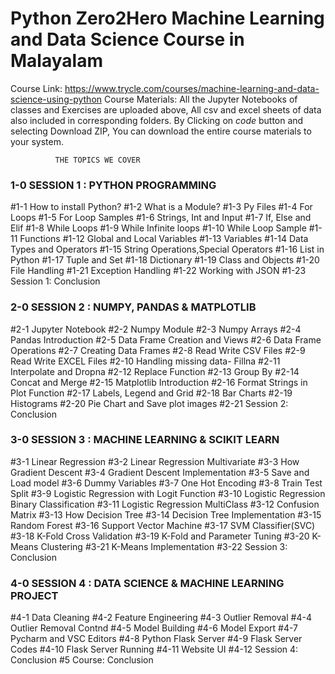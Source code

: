 # Python Zero2Hero Machine Learning and Data Science Course in Malayalam

Course Link: https://www.trycle.com/courses/machine-learning-and-data-science-using-python
Course Materials:
              All the Jupyter Notebooks of classes and Exercises are uploaded above,
              All csv and excel sheets of data also included in corresponding folders.  By Clicking on *code* button and selecting Download ZIP, You can download the entire course materials to your system.
              
              THE TOPICS WE COVER
              
### 1-0 SESSION 1 : PYTHON PROGRAMMING
#1-1 How to install Python?
#1-2 What is a Module?
#1-3 Py Files
#1-4 For Loops
#1-5 For Loop Samples
#1-6 Strings, Int and Input
#1-7 If, Else and Elif
#1-8 While Loops
#1-9 While Infinite loops
#1-10 While Loop Sample
#1-11 Functions
#1-12 Global and Local Variables
#1-13 Variables
#1-14 Data Types and Operators
#1-15 String Operations,Special Operators
#1-16 List in Python
#1-17 Tuple and Set
#1-18 Dictionary
#1-19 Class and Objects
#1-20 File Handling
#1-21 Exception Handling
#1-22 Working with JSON
#1-23 Session 1: Conclusion

### 2-0 SESSION 2 : NUMPY, PANDAS & MATPLOTLIB
#2-1 Jupyter Notebook 
#2-2 Numpy Module 
#2-3 Numpy Arrays
#2-4 Pandas Introduction 
#2-5 Data Frame Creation and Views
#2-6 Data Frame Operations
#2-7 Creating Data Frames
#2-8 Read Write CSV Files
#2-9 Read Write EXCEL Files
#2-10 Handling missing data- Fillna
#2-11 Interpolate and Dropna
#2-12 Replace Function
#2-13 Group By
#2-14 Concat and Merge
#2-15 Matplotlib Introduction
#2-16 Format Strings in Plot Function
#2-17 Labels, Legend and Grid
#2-18 Bar Charts
#2-19 Histograms
#2-20 Pie Chart and Save plot images
#2-21 Session 2: Conclusion

### 3-0 SESSION 3 : MACHINE LEARNING & SCIKIT LEARN
#3-1 Linear Regression
#3-2 Linear Regression Multivariate
#3-3 How Gradient Descent
#3-4 Gradient Descent Implementation
#3-5 Save and Load model
#3-6 Dummy Variables
#3-7 One Hot Encoding
#3-8 Train Test Split
#3-9 Logistic Regression with Logit Function
#3-10 Logistic Regression Binary Classification
#3-11 Logistic Regression MultiClass
#3-12 Confusion Matrix
#3-13 How Decision Tree
#3-14 Decision Tree Implementation 
#3-15 Random Forest
#3-16 Support Vector Machine
#3-17 SVM Classifier(SVC)
#3-18 K-Fold Cross Validation
#3-19 K-Fold and Parameter Tuning
#3-20 K-Means Clustering
#3-21 K-Means Implementation
#3-22 Session 3: Conclusion

### 4-0 SESSION 4 : DATA SCIENCE & MACHINE LEARNING PROJECT
#4-1 Data Cleaning
#4-2 Feature Engineering
#4-3 Outlier Removal
#4-4 Outlier Removal Contnd
#4-5 Model Building
#4-6 Model Export 
#4-7 Pycharm and VSC Editors
#4-8 Python Flask Server
#4-9 Flask Server Codes
#4-10 Flask Server Running
#4-11 Website UI
#4-12 Session 4: Conclusion
#5   Course: Conclusion

